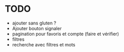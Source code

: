 # TODO

- ajouter sans gluten ?
- Ajouter bouton signaler
- pagination pour favoris et compte (faire et vérifier)
- filtres
- recherche avec filtres et mots
